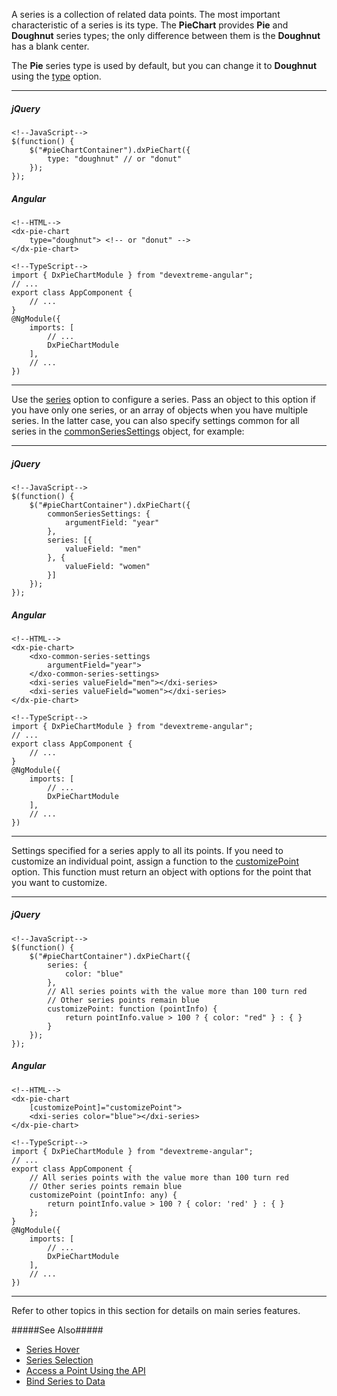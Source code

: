 A series is a collection of related data points. The most important characteristic of a series is its type. The **PieChart** provides **Pie** and **Doughnut** series types; the only difference  between them is the **Doughnut** has a blank center.

<div class="simulator-desktop-container" data-view="/Content/Applications/19_2/DataVisualization/Guides/PieChartSeriesTypes/pie.html, /Content/Applications/19_2/DataVisualization/Guides/PieChartSeriesTypes/pie.js"></div>

The **Pie** series type is used by default, but you can change it to **Doughnut** using the [type](/api-reference/20%20Data%20Visualization%20Widgets/dxPieChart/1%20Configuration/type.md '/Documentation/ApiReference/Data_Visualization_Widgets/dxPieChart/Configuration/#type') option. 

---
##### jQuery

    <!--JavaScript-->
    $(function() {
        $("#pieChartContainer").dxPieChart({
            type: "doughnut" // or "donut"
        });
    });

##### Angular

    <!--HTML-->
    <dx-pie-chart
        type="doughnut"> <!-- or "donut" -->
    </dx-pie-chart>

    <!--TypeScript-->
    import { DxPieChartModule } from "devextreme-angular";
    // ...
    export class AppComponent {
        // ...
    }
    @NgModule({
        imports: [
            // ...
            DxPieChartModule
        ],
        // ...
    })

---

Use the [series](/api-reference/20%20Data%20Visualization%20Widgets/dxPieChart/1%20Configuration/series '/Documentation/ApiReference/Data_Visualization_Widgets/dxPieChart/Configuration/series/') option to configure a series. Pass an object to this option if you have only one series, or an array of objects when you have multiple series. In the latter case, you can also specify settings common for all series in the [commonSeriesSettings](/api-reference/20%20Data%20Visualization%20Widgets/dxPieChart/1%20Configuration/commonSeriesSettings '/Documentation/ApiReference/Data_Visualization_Widgets/dxPieChart/Configuration/commonSeriesSettings/') object, for example: 

---
##### jQuery

    <!--JavaScript-->
    $(function() {
        $("#pieChartContainer").dxPieChart({
            commonSeriesSettings: {
                argumentField: "year"
            },
            series: [{
                valueField: "men"
            }, {
                valueField: "women"
            }]
        });
    });

##### Angular

    <!--HTML-->
    <dx-pie-chart>
        <dxo-common-series-settings
            argumentField="year">
        </dxo-common-series-settings>
        <dxi-series valueField="men"></dxi-series>
        <dxi-series valueField="women"></dxi-series>
    </dx-pie-chart>

    <!--TypeScript-->
    import { DxPieChartModule } from "devextreme-angular";
    // ...
    export class AppComponent {
        // ...
    }
    @NgModule({
        imports: [
            // ...
            DxPieChartModule
        ],
        // ...
    })

---

Settings specified for a series apply to all its points. If you need to customize an individual point, assign a function to the [customizePoint](/api-reference/20%20Data%20Visualization%20Widgets/dxPieChart/1%20Configuration/customizePoint.md '/Documentation/ApiReference/Data_Visualization_Widgets/dxPieChart/Configuration/#customizePoint') option. This function must return an object with options for the point that you want to customize.

---
##### jQuery

    <!--JavaScript-->
    $(function() {
        $("#pieChartContainer").dxPieChart({
            series: {
                color: "blue"
            },
            // All series points with the value more than 100 turn red
            // Other series points remain blue
            customizePoint: function (pointInfo) {
                return pointInfo.value > 100 ? { color: "red" } : { }
            }
        });
    });

##### Angular

    <!--HTML-->
    <dx-pie-chart
        [customizePoint]="customizePoint">
        <dxi-series color="blue"></dxi-series>
    </dx-pie-chart>

    <!--TypeScript-->
    import { DxPieChartModule } from "devextreme-angular";
    // ...
    export class AppComponent {
        // All series points with the value more than 100 turn red
        // Other series points remain blue
        customizePoint (pointInfo: any) {
            return pointInfo.value > 100 ? { color: 'red' } : { }
        };
    }
    @NgModule({
        imports: [
            // ...
            DxPieChartModule
        ],
        // ...
    })

---

Refer to other topics in this section for details on main series features.

#####See Also#####
- [Series Hover](/concepts/05%20Widgets/PieChart/10%20Series/10%20Hover '/Documentation/Guide/Widgets/PieChart/Series/Hover/')
- [Series Selection](/concepts/05%20Widgets/PieChart/10%20Series/20%20Selection '/Documentation/Guide/Widgets/PieChart/Series/Selection/')
- [Access a Point Using the API](/concepts/05%20Widgets/PieChart/10%20Series/45%20Access%20a%20Point%20Using%20the%20API.md '/Documentation/Guide/Widgets/PieChart/Series/Access_a_Point_Using_the_API/')
- [Bind Series to Data](/concepts/05%20Widgets/PieChart/03%20Data%20Binding/23%20Bind%20Series%20to%20Data '/Documentation/Guide/Widgets/PieChart/Data_Binding/Bind_Series_to_Data/')
